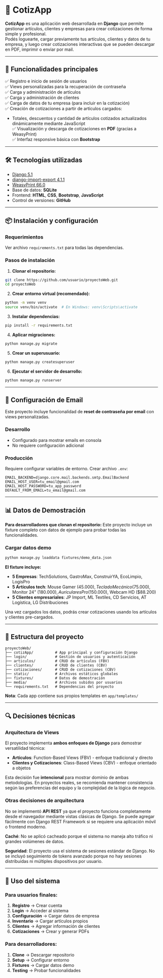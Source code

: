 # 📄 CotizApp

**CotizApp** es una aplicación web desarrollada en **Django** que permite gestionar artículos, clientes y empresas para crear cotizaciones de forma simple y profesional.  
Podés loguearte, cargar previamente tus artículos, clientes y datos de tu empresa, y luego crear cotizaciones interactivas que se pueden descargar en PDF, imprimir o enviar por mail. 

---

## 🚀 Funcionalidades principales

✅ Registro e inicio de sesión de usuarios  
✅ Views personalizadas para la recuperación de contraseña  
✅ Carga y administración de artículos  
✅ Carga y administración de clientes  
✅ Carga de datos de tu empresa (para incluir en la cotización)  
✅ Creación de cotizaciones a partir de artículos cargados:  
- Totales, descuentos y cantidad de artículos cotizados actualizados dinámicamente mediante JavaScript  
✅ Visualización y descarga de cotizaciones en **PDF** (gracias a WeasyPrint)  
✅ Interfaz responsive básica con **Bootstrap**

---

## 🛠️ Tecnologías utilizadas

- [Django 5.1](https://www.djangoproject.com/)
- [django-import-export 4.1.1](https://django-import-export.readthedocs.io/)
- [WeasyPrint 66.0](https://weasyprint.org/)
- Base de datos: **SQLite**
- Frontend: **HTML**, **CSS**, **Bootstrap**, **JavaScript**
- Control de versiones: **GitHub**

---

## 📦 Instalación y configuración

### Requerimientos
Ver archivo `requirements.txt` para todas las dependencias.

### Pasos de instalación

1. **Clonar el repositorio:**
```bash
git clone https://github.com/usuario/proyectoWeb.git
cd proyectoWeb
```

2. **Crear entorno virtual (recomendado):**
```bash
python -m venv venv
source venv/bin/activate  # En Windows: venv\Scripts\activate
```

3. **Instalar dependencias:**
```bash
pip install -r requirements.txt
```

4. **Aplicar migraciones:**
```bash
python manage.py migrate
```

5. **Crear un superusuario:**
```bash
python manage.py createsuperuser
```

6. **Ejecutar el servidor de desarrollo:**
```bash
python manage.py runserver
```

---

## 📧 Configuración de Email

Este proyecto incluye funcionalidad de **reset de contraseña por email** con views personalizadas.

### Desarrollo
- Configurado para mostrar emails en consola
- No requiere configuración adicional

### Producción
Requiere configurar variables de entorno. Crear archivo `.env`:

```env
EMAIL_BACKEND=django.core.mail.backends.smtp.EmailBackend
EMAIL_HOST_USER=tu_email@gmail.com
EMAIL_HOST_PASSWORD=tu_app_password
DEFAULT_FROM_EMAIL=tu_email@gmail.com
```

---

## 📊 Datos de Demostración

**Para desarrolladores que clonan el repositorio:** Este proyecto incluye un fixture completo con datos de ejemplo para probar todas las funcionalidades.

### Cargar datos demo
```bash
python manage.py loaddata fixtures/demo_data.json
```

**El fixture incluye:**
- **5 Empresas**: TechSolutions, GastroMax, ConstruirYA, EcoLimpio, LogisPro
- **5 Artículos tech**: Mouse Gamer ($45.000), Teclado Mecánico ($75.000), Monitor 24" ($180.000), Auriculares Pro ($150.000), Webcam HD ($88.200)
- **5 Clientes empresariales**: JP Import, ML Textiles, CD Servicios, AT Logística, LG Distribuciones

Una vez cargados los datos, podrás crear cotizaciones usando los artículos y clientes pre-cargados.

---

## 📁 Estructura del proyecto

```
proyectoWeb/
├── cotizApp/          # App principal y configuración Django
├── login/             # Gestión de usuarios y autenticación
├── articulos/         # CRUD de artículos (FBV)
├── clientes/          # CRUD de clientes (CBV)
├── cotizaciones/      # CRUD de cotizaciones (CBV)
├── static/            # Archivos estáticos globales
├── fixtures/          # Datos de demostración
├── media/             # Archivos subidos por usuarios
└── requirements.txt   # Dependencias del proyecto
```

**Nota**: Cada app contiene sus propios templates en `app/templates/`

---

## 🔍 Decisiones técnicas

### Arquitectura de Views
El proyecto implementa **ambos enfoques de Django** para demostrar versatilidad técnica:

- **Artículos**: Function-Based Views (FBV) - enfoque tradicional y directo
- **Clientes y Cotizaciones**: Class-Based Views (CBV) - enfoque orientado a objetos

Esta decisión fue **intencional** para mostrar dominio de ambas metodologías. En proyectos reales, se recomienda mantener consistencia según las preferencias del equipo y la complejidad de la lógica de negocio.

### Otras decisiones de arquitectura

No se implementó **API REST** ya que el proyecto funciona completamente desde el navegador mediante vistas clásicas de Django. Se puede agregar fácilmente con Django REST Framework si se requiere una aplicación móvil o frontend moderno.

**Caché**: No se aplicó cacheado porque el sistema no maneja alto tráfico ni grandes volúmenes de datos. 

**Seguridad**: El proyecto usa el sistema de sesiones estándar de Django. No se incluyó seguimiento de tokens avanzado porque no hay sesiones distribuidas ni múltiples dispositivos por usuario.

---

## 🎯 Uso del sistema

### Para usuarios finales:
1. **Registro** → Crear cuenta
2. **Login** → Acceder al sistema  
3. **Configuración** → Cargar datos de empresa
4. **Inventario** → Cargar artículos propios
5. **Clientes** → Agregar información de clientes
6. **Cotizaciones** → Crear y generar PDFs

### Para desarrolladores:
1. **Clone** → Descargar repositorio
2. **Setup** → Configurar entorno
3. **Fixtures** → Cargar datos demo
4. **Testing** → Probar funcionalidades
